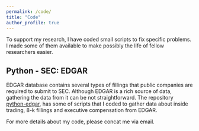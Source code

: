 ```yaml
---
permalink: /code/
title: "Code"
author_profile: true
---
```

To support my research, I have coded small scripts to fix specific problems. I made some of them available to make possibly the life of fellow researchers easier.

## Python - SEC: EDGAR ##

EDGAR database contains several types of fillings that public companies are required to submit to SEC. Although EDGAR is a rich source of data, gathering the data from it can be not straightforward. The repository [python-edgar](https://github.com/rsljr/python-edgar), has some of scripts that I coded to gather data about inside trading, 8-k fillings and executive compensation from EDGAR.  

For more details about my code, please concat me via email.
